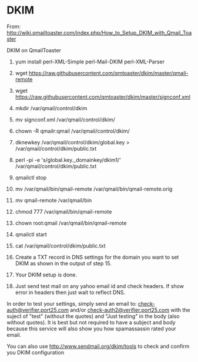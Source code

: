# DKIM

From: http://wiki.qmailtoaster.com/index.php/How_to_Setup_DKIM_with_Qmail_Toaster

DKIM on QmailToaster

1) yum install perl-XML-Simple perl-Mail-DKIM perl-XML-Parser

2) wget https://raw.githubusercontent.com/qmtoaster/dkim/master/qmail-remote

3) wget https://raw.githubusercontent.com/qmtoaster/dkim/master/signconf.xml

4) mkdir /var/qmail/control/dkim

5) mv signconf.xml /var/qmail/control/dkim/

6) chown -R qmailr:qmail /var/qmail/control/dkim/

7) dknewkey /var/qmail/control/dkim/global.key > /var/qmail/control/dkim/public.txt

8) perl -pi -e 's/global.key._domainkey/dkim1/' /var/qmail/control/dkim/public.txt

9) qmailctl stop

10) mv /var/qmail/bin/qmail-remote /var/qmail/bin/qmail-remote.orig

11) mv qmail-remote /var/qmail/bin

12) chmod 777 /var/qmail/bin/qmail-remote

13) chown root:qmail /var/qmail/bin/qmail-remote

14) qmailctl start

15) cat /var/qmail/control/dkim/public.txt

16) Create a TXT record in DNS settings for the domain you want to set DKIM as shown in the output of step 15.

17) Your DKIM setup is done.

18) Just send test mail on any yahoo email id and check headers. If show error in headers then just wait to reflect DNS.

In order to test your settings, simply send an email to: check-auth@verifier.port25.com and/or check-auth2@verifier.port25.com with the suject of "test" (without the quotes) and "Just testing" in the body (also without quotes). It is best but not required to have a subject and body because this service will also show you how spamassassin rated your email.

You can also use http://www.sendmail.org/dkim/tools to check and confirm you DKIM configuration 
